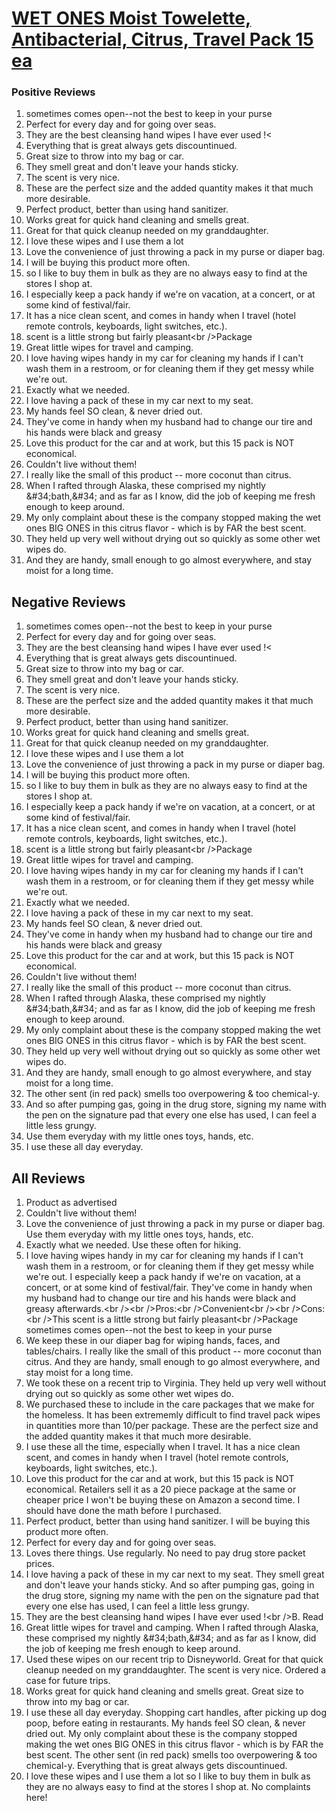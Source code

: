# [WET ONES Moist Towelette, Antibacterial, Citrus, Travel Pack 15 ea](https://products.checkmycream.com/products/WET-ONES-Moist-Towelette-Antibacterial-Citrus-Travel-Pack-15-ea.html)

### Positive Reviews

<ol>
      <li>sometimes comes open--not the best to keep in your purse</li>
      <li>Perfect for every day and for going over seas.</li>
      <li>They are the best cleansing hand wipes I have ever used !&lt;</li>
      <li>Everything that is great always gets discountinued.</li>
      <li>Great size to throw into my bag or car.</li>
      <li>They smell great and don&#x27;t leave your hands sticky.  </li>
      <li>The scent is very nice.  </li>
      <li>These are the perfect size and the added quantity makes it that much more desirable.</li>
      <li>Perfect product, better than using hand sanitizer.</li>
      <li>Works great for quick hand cleaning and smells great.</li>
      <li>Great for that quick cleanup needed on my granddaughter.  </li>
      <li>I love these wipes and I use them a lot</li>
      <li>Love the convenience of just throwing a pack in my purse or diaper bag.</li>
      <li>I will be buying this product more often.</li>
      <li>so I like to buy them in bulk as they are no always easy to find at the stores I shop at.</li>
      <li>I especially keep a pack handy if we&#x27;re on vacation, at a concert, or at some kind of festival/fair.</li>
      <li>It has a nice clean scent, and comes in handy when I travel (hotel remote controls, keyboards, light switches, etc.).</li>
      <li>scent is a little strong but fairly pleasant&lt;br /&gt;Package</li>
      <li>Great little wipes for travel and camping.</li>
      <li>I love having wipes handy in my car for cleaning my hands if I can&#x27;t wash them in a restroom, or for cleaning them if they get messy while we&#x27;re out.</li>
      <li>Exactly what we needed.</li>
      <li>I love having a pack of these in my car next to my seat.  </li>
      <li>My hands feel SO clean, &amp; never dried out.  </li>
      <li>They&#x27;ve come in handy when my husband had to change our tire and his hands were black and greasy</li>
      <li>Love this product for the car and at work, but this 15 pack is NOT economical.  </li>
      <li>Couldn&#x27;t live without them!</li>
      <li>I really like the small of this product -- more coconut than citrus.  </li>
      <li>When I rafted through Alaska, these comprised my nightly &amp;#34;bath,&amp;#34; and as far as I know, did the job of keeping me fresh enough to keep around.</li>
      <li>My only complaint about these is the company stopped making the wet ones BIG ONES in this citrus flavor - which is by FAR the best scent.  </li>
      <li>They held up very well without drying out so quickly as some other wet wipes do.</li>
      <li>And they are handy, small enough to go almost everywhere, and stay moist for a long time.</li>
</ol>


<h2>Negative Reviews</h2>
<ol>
<li> sometimes comes open--not the best to keep in your purse</li>
<li> Perfect for every day and for going over seas.</li>
<li> They are the best cleansing hand wipes I have ever used !&lt;</li>
<li> Everything that is great always gets discountinued.</li>
<li> Great size to throw into my bag or car.</li>
<li> They smell great and don&#x27;t leave your hands sticky.  </li>
<li> The scent is very nice.  </li>
<li> These are the perfect size and the added quantity makes it that much more desirable.</li>
<li> Perfect product, better than using hand sanitizer.</li>
<li> Works great for quick hand cleaning and smells great.</li>
<li> Great for that quick cleanup needed on my granddaughter.  </li>
<li> I love these wipes and I use them a lot</li>
<li> Love the convenience of just throwing a pack in my purse or diaper bag.</li>
<li> I will be buying this product more often.</li>
<li> so I like to buy them in bulk as they are no always easy to find at the stores I shop at.</li>
<li> I especially keep a pack handy if we&#x27;re on vacation, at a concert, or at some kind of festival/fair.</li>
<li> It has a nice clean scent, and comes in handy when I travel (hotel remote controls, keyboards, light switches, etc.).</li>
<li> scent is a little strong but fairly pleasant&lt;br /&gt;Package</li>
<li> Great little wipes for travel and camping.</li>
<li> I love having wipes handy in my car for cleaning my hands if I can&#x27;t wash them in a restroom, or for cleaning them if they get messy while we&#x27;re out.</li>
<li> Exactly what we needed.</li>
<li> I love having a pack of these in my car next to my seat.  </li>
<li> My hands feel SO clean, &amp; never dried out.  </li>
<li> They&#x27;ve come in handy when my husband had to change our tire and his hands were black and greasy</li>
<li> Love this product for the car and at work, but this 15 pack is NOT economical.  </li>
<li> Couldn&#x27;t live without them!</li>
<li> I really like the small of this product -- more coconut than citrus.  </li>
<li> When I rafted through Alaska, these comprised my nightly &amp;#34;bath,&amp;#34; and as far as I know, did the job of keeping me fresh enough to keep around.</li>
<li> My only complaint about these is the company stopped making the wet ones BIG ONES in this citrus flavor - which is by FAR the best scent.  </li>
<li> They held up very well without drying out so quickly as some other wet wipes do.</li>
<li> And they are handy, small enough to go almost everywhere, and stay moist for a long time.</li>
<li> The other sent (in red pack) smells too overpowering &amp; too chemical-y.  </li>
<li> And so after pumping gas, going in the drug store, signing my name with the pen on the signature pad that every one else has used, I can feel a little less grungy.</li>
<li> Use them everyday with my little ones toys, hands, etc.</li>
<li> I use these all day everyday.  </li>
</ol>

<h2>All Reviews</h2>

<ol>
    <li> Product as advertised</li>
    <li> Couldn&#x27;t live without them!</li>
    <li> Love the convenience of just throwing a pack in my purse or diaper bag. Use them everyday with my little ones toys, hands, etc.</li>
    <li> Exactly what we needed. Use these often for hiking.</li>
    <li> I love having wipes handy in my car for cleaning my hands if I can&#x27;t wash them in a restroom, or for cleaning them if they get messy while we&#x27;re out. I especially keep a pack handy if we&#x27;re on vacation, at a concert, or at some kind of festival/fair. They&#x27;ve come in handy when my husband had to change our tire and his hands were black and greasy afterwards.&lt;br /&gt;&lt;br /&gt;Pros:&lt;br /&gt;Convenient&lt;br /&gt;&lt;br /&gt;Cons:&lt;br /&gt;This scent is a little strong but fairly pleasant&lt;br /&gt;Package sometimes comes open--not the best to keep in your purse</li>
    <li> We keep these in our diaper bag for wiping hands, faces, and tables/chairs.  I really like the small of this product -- more coconut than citrus.  And they are handy, small enough to go almost everywhere, and stay moist for a long time.</li>
    <li> We took these on a recent trip to Virginia.  They held up very well without drying out so quickly as some other wet wipes do.</li>
    <li> We purchased these to include in the care packages that we make for the homeless. It has been extrememly difficult to find travel pack wipes in quantities more than 10/per package. These are the perfect size and the added quantity makes it that much more desirable.</li>
    <li> I use these all the time, especially when I travel.  It has a nice clean scent, and comes in handy when I travel (hotel remote controls, keyboards, light switches, etc.).</li>
    <li> Love this product for the car and at work, but this 15 pack is NOT economical.  Retailers sell it as a 20 piece package at the same or cheaper price  I won&#x27;t be buying these on Amazon a second time.  I should have done the math before I purchased.</li>
    <li> Perfect product, better than using hand sanitizer. I will be buying this product more often.</li>
    <li> Perfect for every day and for going over seas.</li>
    <li> Loves there things. Use regularly. No need to pay drug store packet prices.</li>
    <li> I love having a pack of these in my car next to my seat.  They smell great and don&#x27;t leave your hands sticky.  And so after pumping gas, going in the drug store, signing my name with the pen on the signature pad that every one else has used, I can feel a little less grungy.</li>
    <li> They are the best cleansing hand wipes I have ever used !&lt;br /&gt;B. Read</li>
    <li> Great little wipes for travel and camping. When I rafted through Alaska, these comprised my nightly &amp;#34;bath,&amp;#34; and as far as I know, did the job of keeping me fresh enough to keep around.</li>
    <li> Used these wipes on our recent trip to Disneyworld.  Great for that quick cleanup needed on my granddaughter.  The scent is very nice.  Ordered a case for future trips.</li>
    <li> Works great for quick hand cleaning and smells great. Great size to throw into my bag or car.</li>
    <li> I use these all day everyday.  Shopping cart handles, after picking up dog poop, before eating in restaurants.  My hands feel SO clean, &amp; never dried out.  My only complaint about these is the company stopped making the wet ones BIG ONES in this citrus flavor - which is by FAR the best scent.  The other sent (in red pack) smells too overpowering &amp; too chemical-y.  Everything that is great always gets discountinued.</li>
    <li> I love these wipes and I use them a lot so I like to buy them in bulk as they are no always easy to find at the stores I shop at. No complaints here!</li>
</ol>




